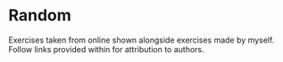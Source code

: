 # Random
Exercises taken from online shown alongside exercises made by myself. Follow links provided within for attribution to authors.
